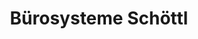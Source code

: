 ---
title: "Bürosysteme Schöttl"
url: /unterschleissheim/buerosysteme-schoettl/
shop: Elektronik
---